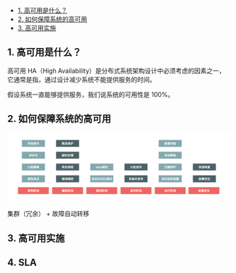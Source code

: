 <!-- @import "[TOC]" {cmd="toc" depthFrom=1 depthTo=6 orderedList=false} -->

<!-- code_chunk_output -->

- [1. 高可用是什么？](#1-高可用是什么)
- [2. 如何保障系统的高可用](#2-如何保障系统的高可用)
- [3. 高可用实施](#3-高可用实施)

<!-- /code_chunk_output -->

## 1. 高可用是什么？

高可用 HA（High Availability）是分布式系统架构设计中必须考虑的因素之一，它通常是指，通过设计减少系统不能提供服务的时间。

假设系统一直能够提供服务，我们说系统的可用性是 100%。

## 2. 如何保障系统的高可用

![high_available](high_available.jpg)

集群（冗余） + 故障自动转移

## 3. 高可用实施

## 4. SLA

